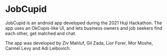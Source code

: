# JobCupid

JobCupid is an android app developed during the 2021 Huji Hackathon.
The app uses an OkCupis-like UI, and lets business owners and job seekers find each other, get matched and chat.

The app was developed by Ziv Mahluf, Gil Zada, Lior Forer, Mor Moshe, Carmel Levy and Adi Leibovich.
